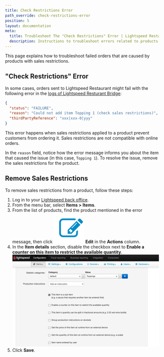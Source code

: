 ```yaml
---
title: Check Restrictions Error
path_override: check-restrictions-error
position: 5
layout: documentation
meta:
  title: Troubleshoot The "Check Restrictions" Error | Lightspeed Restaurant | HubRise
  description: Instructions to troubleshoot errors related to products that contain sales restrictions.
---
```


This page explains how to troubleshoot failed orders that are caused by products with sales restrictions.

## "Check Restrictions" Error

In some cases, orders sent to Lightspeed Restaurant might fail with the following error in the [logs of Lightspeed Resturant Bridge](/apps/lightspeed-restaurant/user-interface/#operation-page):

```json
{
  "status": "FAILURE",
  "reason": "Could not add item Topping 1 (check sales restrictions)",
  "thirdPartyReference": "xxx|xxx-0|yyy"
}
```

This error happens when sales restrictions applied to a product prevent customers from ordering it.
Sales restrictions are not compatible with online orders.

In the `reason` field, notice how the error message informs you about the item that caused the issue (in this case, `Topping 1`). To resolve the issue, remove the sales restrictions for the product.

## Remove Sales Restrictions

To remove sales restrictions from a product, follow these steps:

1. Log in to your [Lightspeed back office](https://console.ikentoo.com/).
1. From the menu bar, select **Items > Items**.
1. From the list of products, find the product mentioned in the error message, then click <InlineImage width="20" height="20">![Edit icon](../../images/022-edit-icon.png)</InlineImage> **Edit** in the **Actions** column.
1. In the **Item details** section, disable the checkbox next to **Enable a counter on this item to restrict the available quantity**.
   ![Disable sales restrictions on an item](./images/023-lightspeed-sales-restrictions.png)
1. Click **Save**.

